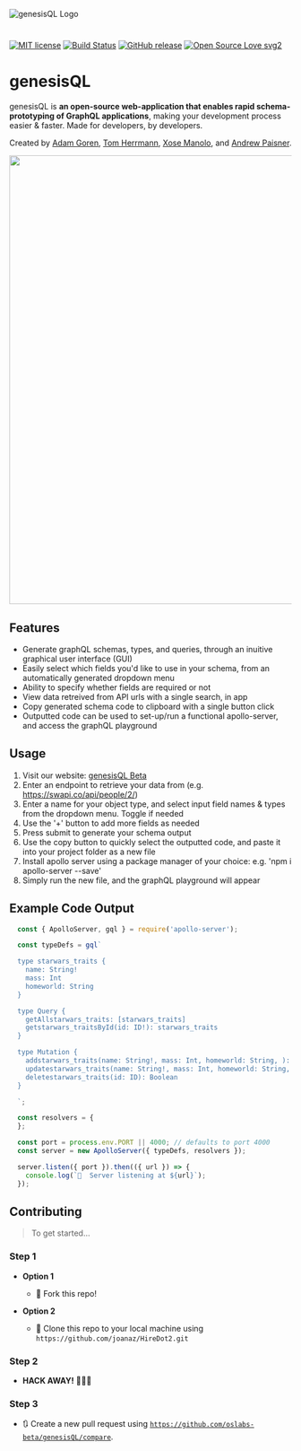 ![genesisQL Logo](https://github.com/oslabs-beta/genesisQL/blob/dev/public/genesisCrop.png?raw=true)

#
[![MIT license](https://img.shields.io/badge/License-MIT-blue.svg)](https://lbesson.mit-license.org/)
[![Build Status](http://img.shields.io/travis/badges/badgerbadgerbadger.svg?style=flat-square)](https://travis-ci.org/badges/badgerbadgerbadger)
[![GitHub release](https://img.shields.io/github/release/Naereen/StrapDown.js.svg)](https://GitHub.com/Naereen/StrapDown.js/releases/)
[![Open Source Love svg2](https://badges.frapsoft.com/os/v2/open-source.svg?v=103)](https://github.com/ellerbrock/open-source-badges/)

# genesisQL
genesisQL is **an open-source web-application that enables rapid schema-prototyping of GraphQL applications**, making your development process easier & faster. Made for developers, by developers.

Created by [Adam Goren](https://github.com/adamgoren), [Tom Herrmann](https://github.com/TomHerrmann), [Xose Manolo](https://github.com/xosemanolo), and [Andrew Paisner](https://github.com/apaisner).

<p align="center"><kbd><img src="https://github.com/oslabs-beta/genesisQL/blob/adam/add-pic/public/genesisql.PNG" width="800px"></kbd></p>

## Features
- Generate graphQL schemas, types, and queries, through an inuitive graphical user interface (GUI)
- Easily select which fields you'd like to use in your schema, from an automatically generated dropdown menu
- Ability to specify whether fields are required or not
- View data retreived from API urls with a single search, in app
- Copy generated schema code to clipboard with a single button click
- Outputted code can be used to set-up/run a functional apollo-server, and access the graphQL playground

## Usage
1) Visit our website: [genesisQL Beta](http://www.genesisql.com/)
2) Enter an endpoint to retrieve your data from (e.g. https://swapi.co/api/people/2/)
3) Enter a name for your object type, and select input field names & types from the dropdown menu. Toggle if needed
4) Use the '+' button to add more fields as needed
5) Press submit to generate your schema output
6) Use the copy button to quickly select the outputted code, and paste it into your project folder as a new file
7) Install apollo server using a package manager of your choice: e.g. 'npm i apollo-server --save'
8) Simply run the new file, and the graphQL playground will appear

## Example Code Output
```javascript
  const { ApolloServer, gql } = require('apollo-server');

  const typeDefs = gql` 

  type starwars_traits {
    name: String!
    mass: Int
    homeworld: String
  }

  type Query {
    getAllstarwars_traits: [starwars_traits]
    getstarwars_traitsById(id: ID!): starwars_traits
  }

  type Mutation {
    addstarwars_traits(name: String!, mass: Int, homeworld: String, ): Boolean
    updatestarwars_traits(name: String!, mass: Int, homeworld: String, ): Boolean
    deletestarwars_traits(id: ID): Boolean
  }

  `; 

  const resolvers = {
  };

  const port = process.env.PORT || 4000; // defaults to port 4000 
  const server = new ApolloServer({ typeDefs, resolvers });

  server.listen({ port }).then(({ url }) => {
    console.log(`🚀  Server listening at ${url}`);
  });
```

## Contributing

> To get started...

### Step 1

- **Option 1**
    - 🍴 Fork this repo!

- **Option 2**
    - 👯 Clone this repo to your local machine using `https://github.com/joanaz/HireDot2.git`

### Step 2

- **HACK AWAY!** 🔨🔨🔨

### Step 3

- 🔃 Create a new pull request using <a href="https://github.com/oslabs-beta/genesisQL/compare" target="_blank">`https://github.com/oslabs-beta/genesisQL/compare`</a>.
